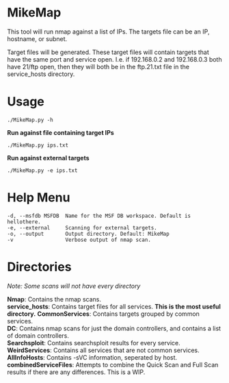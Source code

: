 # MikeMap

This tool will run nmap against a list of IPs. The targets file can be an IP, hostname, or subnet.  

Target files will be generated. These target files will contain targets that have the same port and service open. I.e. if 192.168.0.2 and 192.168.0.3 both have 21/ftp open, then they will both be in the ftp.21.txt file in the service_hosts directory.

# Usage

`./MikeMap.py -h`  

**Run against file containing target IPs**

`./MikeMap.py ips.txt`  

**Run against external targets**

`./MikeMap.py -e ips.txt`

# Help Menu
```
-d, --msfdb MSFDB  Name for the MSF DB workspace. Default is hellothere.
-e, --external     Scanning for external targets.
-o, --output       Output directory. Default: MikeMap
-v                 Verbose output of nmap scan.
```

# Directories
*Note: Some scans will not have every directory*

**Nmap**: Contains the nmap scans.  
**service_hosts**: Contains target files for all services. **This is the most useful directory.** 
**CommonServices**: Contains targets grouped by common services.  
**DC**: Contains nmap scans for just the domain controllers, and contains a list of domain controllers.  
**Searchsploit**: Contains searchsploit results for every service.  
**WeirdServices**: Contains all services that are not common services.  
**AllInfoHosts**: Contains -sVC information, seperated by host.  
**combinedServiceFiles**: Attempts to combine the Quick Scan and Full Scan results if there are any differences. This is a WIP.
